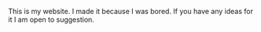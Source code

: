 This is my website. I made it because I was bored. If you have any ideas for it I am open to suggestion.
